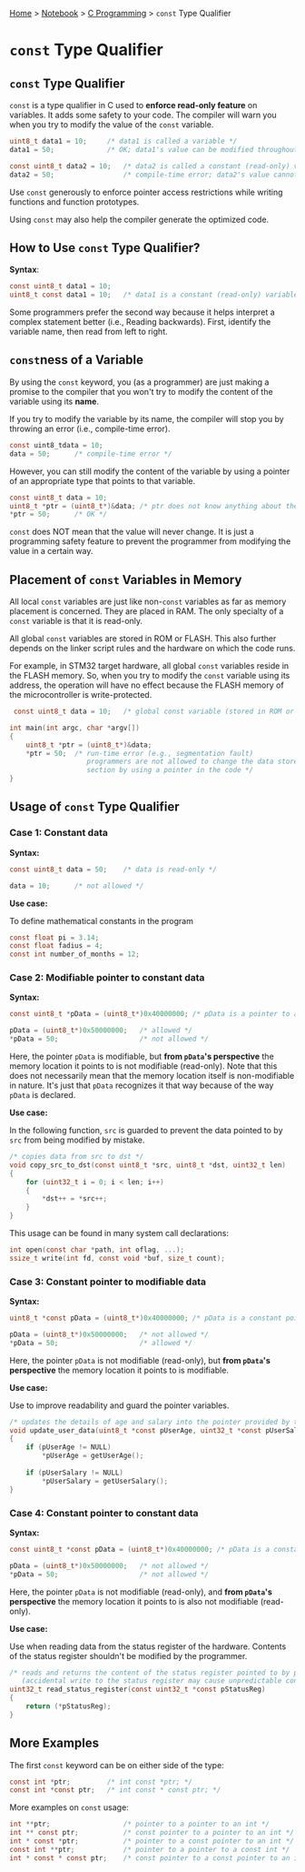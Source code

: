 <a href="../../">Home</a> > <a href="../notebook">Notebook</a> > <a href="./">C Programming</a> > `const` Type Qualifier

# `const` Type Qualifier



## `const` Type Qualifier

`const` is a type qualifier in C used to **enforce read-only feature** on variables. It adds some safety to your code. The compiler will warn you when you try to modify the value of the `const` variable.

```c
uint8_t data1 = 10;		/* data1 is called a variable */
data1 = 50;				/* OK; data1's value can be modified throughout the program */
```

```c
const uint8_t data2 = 10;	/* data2 is called a constant (read-only) variable */
data2 = 50;					/* compile-time error; data2's value cannot be modified */
```

Use `const` generously to enforce pointer access restrictions while writing functions and function prototypes.

Using `const` may also help the compiler generate the optimized code.



## How to Use `const` Type Qualifier?

**Syntax**:

```c
const uint8_t data1 = 10; 	
uint8_t const data1 = 10;	/* data1 is a constant (read-only) variable of type uint8_t */
```

Some programmers prefer the second way because it helps interpret a complex statement better (i.e., Reading  backwards). First, identify the variable name, then read from left to right.



## `const`ness of a Variable

By using the `const` keyword, you (as a programmer) are just making a promise to the compiler that you won't try to modify the content of the variable using its **name**. 

If you try to modify the variable by its name, the compiler will stop you by throwing an error (i.e., compile-time error).

```c
const uint8_tdata = 10;
data = 50;		/* compile-time error */
```

However, you can still modify the content of the variable by using a pointer of an appropriate type that points to that variable.

```c
const uint8_t data = 10;
uint8_t *ptr = (uint8_t*)&data;	/* ptr does not know anything about the constness of data */
*ptr = 50;		/* OK */
```

`const` does NOT mean that the value will never change. It is just a programming safety feature to prevent the programmer from modifying the value in a certain way.



## Placement of `const` Variables in Memory

All local `const` variables are just like non-`const` variables as far as memory placement is concerned. They are placed in RAM. The only specialty of a `const` variable is that it is read-only.

All global `const` variables are stored in ROM or FLASH. This also further depends on the linker script rules and the hardware on which the code runs. 

For example, in STM32 target hardware, all global `const` variables reside in the FLASH memory. So, when you try to modify the `const` variable using its address, the operation will have no effect because the FLASH memory of the microcontroller is write-protected.

```c
 const uint8_t data = 10;	/* global const variable (stored in ROM or FLASH) */

int main(int argc, char *argv[])
{
    uint8_t *ptr = (uint8_t*)&data;	
	*ptr = 50;	/* run-time error (e.g., segmentation fault)
				   programmers are not allowed to change the data stored in the read-only memory
				   section by using a pointer in the code */
}
```



## Usage of `const` Type Qualifier

### Case 1: Constant data

**Syntax:**

```c
const uint8_t data = 50;	/* data is read-only */

data = 10;		/* not allowed */
```

**Use case:**

To define mathematical constants in the program

```c
const float pi = 3.14;
const float fadius = 4;
const int number_of_months = 12;
```

### Case 2: Modifiable pointer to constant data

**Syntax:**

```c
const uint8_t *pData = (uint8_t*)0x40000000; /* pData is a pointer to a read-only data */

pData = (uint8_t*)0x50000000;	/* allowed */
*pData = 50;					/* not allowed */
```

Here, the pointer `pData` is modifiable, but **from `pData`'s perspective** the memory location it points to is not modifiable (read-only). Note that this does not necessarily mean that the memory location itself is non-modifiable in nature. It's just that `pData` recognizes it that way because of the way `pData` is declared.

**Use case:**

In the following function, `src` is guarded to prevent the data pointed to by `src` from being modified by mistake.

```c
/* copies data from src to dst */
void copy_src_to_dst(const uint8_t *src, uint8_t *dst, uint32_t len)
{
    for (uint32_t i = 0; i < len; i++)
    {
    	*dst++ = *src++;
    }
}
```

This usage can be found in many system call declarations:

```c
int open(const char *path, int oflag, ...);
ssize_t write(int fd, const void *buf, size_t count);
```

### Case 3: Constant pointer to modifiable data

**Syntax:**

```c
uint8_t *const pData = (uint8_t*)0x40000000; /* pData is a constant pointer to a modifiable data */

pData = (uint8_t*)0x50000000;	/* not allowed */
*pData = 50;					/* allowed */
```

Here, the pointer `pData` is not modifiable (read-only), but **from `pData`'s perspective** the memory location it points to is modifiable.

**Use case:**

Use to improve readability and guard the pointer variables.

```c
/* updates the details of age and salary into the pointer provided by the caller */
void update_user_data(uint8_t *const pUserAge, uint32_t *const pUserSalary)
{
    if (pUserAge != NULL)
        *pUserAge = getUserAge();
    
    if (pUserSalary != NULL)
        *pUserSalary = getUserSalary();
}
```

### Case 4: Constant pointer to constant data

**Syntax:**

```c
const uint8_t *const pData = (uint8_t*)0x40000000; /* pData is a constant pointer to a constant data */

pData = (uint8_t*)0x50000000;	/* not allowed */
*pData = 50;					/* not allowed */
```

Here, the pointer `pData` is not modifiable (read-only), and **from `pData`'s perspective** the memory location it points to is also not modifiable (read-only).

**Use case:**

Use when reading data from the status register of the hardware. Contents of the status register shouldn't be modified by the programmer.

```c
/* reads and returns the content of the status register pointed to by pStatusReg 
   (accidental write to the status register may cause unpredictable consequences) */
uint32_t read_status_register(const uint32_t *const pStatusReg)
{
    return (*pStatusReg);
}
```



## More Examples

The first `const` keyword can be on either side of the type:

```c
const int *ptr;			/* int const *ptr; */
const int *const ptr;	/* int const * const ptr; */
```

More examples on `const` usage:

```c
int **ptr;					/* pointer to a pointer to an int */
int ** const ptr;			/* const pointer to a pointer to an int */
int * const *ptr;			/* pointer to a const pointer to an int */
const int **ptr;			/* pointer to a pointer to a const int */
int * const * const ptr;	/* const pointer to a const pointer to an int */
```
